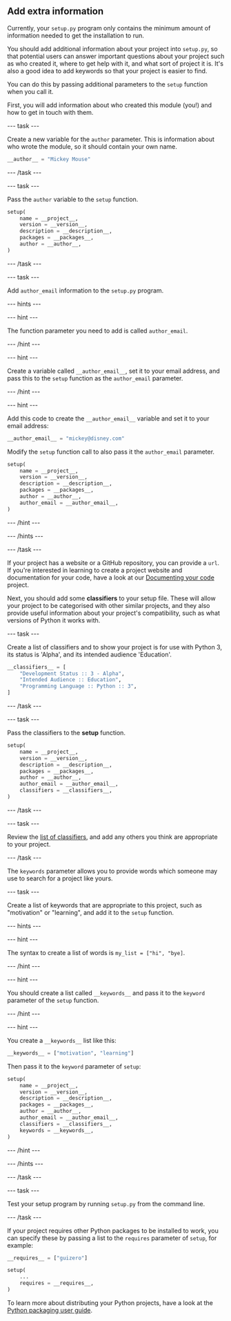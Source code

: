 ## Add extra information

Currently, your `setup.py` program only contains the minimum amount of information needed to get the installation to run. 

You should add additional information about your project into `setup.py`, so that potential users can answer important questions about your project such as who created it, where to get help with it, and what sort of project it is. It's also a good idea to add keywords so that your project is easier to find.

You can do this by passing additional parameters to the `setup` function when you call it.

First, you will add information about who created this module (you!) and how to get in touch with them.

--- task ---

Create a new variable for the `author` parameter. This is information about who wrote the module, so it should contain your own name.

```python
__author__ = "Mickey Mouse"

```

--- /task ---

--- task ---

Pass the `author` variable to the `setup` function.

```python
setup(
    name = __project__,
    version = __version__,
    description = __description__,
    packages = __packages__,
    author = __author__,
)
```

--- /task ---

--- task ---

Add `author_email` information to the `setup.py` program.

--- hints ---

--- hint ---

The function parameter you need to add is called `author_email`.

--- /hint ---

--- hint ---

Create a variable called `__author_email__`, set it to your email address, and pass this to the `setup` function as the `author_email` parameter.

--- /hint ---

--- hint ---

Add this code to create the `__author_email__` variable and set it to your email address:

```python
__author_email__ = "mickey@disney.com"
```

Modify the `setup` function call to also pass it the `author_email` parameter.

```python
setup(
    name = __project__,
    version = __version__,
    description = __description__,
    packages = __packages__,
    author = __author__,
    author_email = __author_email__,
)
```

--- /hint ---

--- /hints ---

--- /task ---

If your project has a website or a GitHub repository, you can provide a `url`. If you're interested in learning to create a project website and documentation for your code, have a look at our [Documenting your code](https://projects.raspberrypi.org/en/projects/documenting-your-code) project.

Next, you should add some **classifiers** to your setup file. These will allow your project to be categorised with other similar projects, and they also provide useful information about your project's compatibility, such as what versions of Python it works with.

--- task ---

Create a list of classifiers and to show your project is for use with Python 3, its status is 'Alpha', and its intended audience 'Education'.

```python
__classifiers__ = [
    "Development Status :: 3 - Alpha",
    "Intended Audience :: Education",
    "Programming Language :: Python :: 3",
]
```

--- /task ---

--- task ---

Pass the classifiers to the **setup** function.

```python
setup(
    name = __project__,
    version = __version__,
    description = __description__,
    packages = __packages__,
    author = __author__,
    author_email = __author_email__,
    classifiers = __classifiers__,
)
```

--- /task ---

--- task ---

Review the [list of classifiers](https://pypi.org/pypi?%3Aaction=list_classifiers), and add any others you think are appropriate to your project.

--- /task ---

The `keywords` parameter allows you to provide words which someone may use to search for a project like yours.

--- task ---

Create a list of keywords that are appropriate to this project, such as "motivation" or "learning", and add it to the `setup` function.

--- hints ---

--- hint ---

The syntax to create a list of words is `my_list = ["hi", "bye]`.

--- /hint ---

--- hint ---

You should create a list called `__keywords__` and pass it to the `keyword` parameter of the `setup` function. 

--- /hint ---

--- hint ---

You create a `__keywords__` list like this:

```python
__keywords__ = ["motivation", "learning"]
```

Then pass it to the `keyword` parameter of `setup`:

```python
setup(
    name = __project__,
    version = __version__,
    description = __description__,
    packages = __packages__,
    author = __author__,
    author_email = __author_email__,
    classifiers = __classifiers__,
    keywords = __keywords__,
)
```

--- /hint ---

--- /hints ---

--- /task ---

--- task ---

Test your setup program by running `setup.py` from the command line.

--- /task ---

If your project requires other Python packages to be installed to work, you can specify these by passing a list to the `requires` parameter of `setup`, for example:

```python
__requires__ = ["guizero"]

setup(
    ...
    requires = __requires__,
)
```

To learn more about distributing your Python projects, have a look at the [Python packaging user guide](https://packaging.python.org/tutorials/packaging-projects/).
